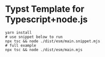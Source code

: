 # Typst Template for Typescript+node.js

```shell
yarn install
# use snippet below to run
npx tsc && node ./dist/esm/main.snippet.mjs
# full example
npx tsc && node ./dist/esm/main.mjs
```
